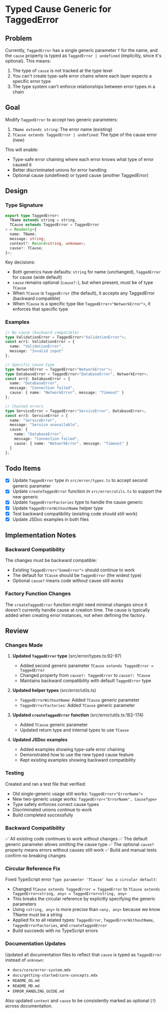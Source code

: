 # Typed Cause Generic for TaggedError

## Problem

Currently, `TaggedError` has a single generic parameter `T` for the name, and the `cause` property is typed as `TaggedError | undefined` (implicitly, since it's optional). This means:

1. The type of `cause` is not tracked at the type level
2. You can't create type-safe error chains where each layer expects a specific error type
3. The type system can't enforce relationships between error types in a chain

## Goal

Modify `TaggedError` to accept two generic parameters:
1. `TName extends string`: The error name (existing)
2. `TCause extends TaggedError | undefined`: The type of the cause error (new)

This will enable:
- Type-safe error chaining where each error knows what type of error caused it
- Better discriminated unions for error handling
- Optional cause (undefined) or typed cause (another TaggedError)

## Design

### Type Signature

```typescript
export type TaggedError<
  TName extends string = string,
  TCause extends TaggedError = TaggedError
> = Readonly<{
  name: TName;
  message: string;
  context?: Record<string, unknown>;
  cause?: TCause;
}>;
```

Key decisions:
- Both generics have defaults: `string` for name (unchanged), `TaggedError` for cause (wide default)
- `cause` remains optional (`cause?:`), but when present, must be of type `TCause`
- When `TCause` is `TaggedError` (the default), it accepts any TaggedError (backward compatible)
- When `TCause` is a specific type like `TaggedError<"NetworkError">`, it enforces that specific type

### Examples

```typescript
// No cause (backward compatible)
type ValidationError = TaggedError<"ValidationError">;
const err1: ValidationError = {
  name: "ValidationError",
  message: "Invalid input"
};

// Specific cause type
type NetworkError = TaggedError<"NetworkError">;
type DatabaseError = TaggedError<"DatabaseError", NetworkError>;
const err2: DatabaseError = {
  name: "DatabaseError",
  message: "Connection failed",
  cause: { name: "NetworkError", message: "Timeout" }
};

// Chained errors
type ServiceError = TaggedError<"ServiceError", DatabaseError>;
const err3: ServiceError = {
  name: "ServiceError",
  message: "Service unavailable",
  cause: {
    name: "DatabaseError",
    message: "Connection failed",
    cause: { name: "NetworkError", message: "Timeout" }
  }
};
```

## Todo Items

- [x] Update `TaggedError` type in `src/error/types.ts` to accept second generic parameter
- [x] Update `createTaggedError` function in `src/error/utils.ts` to support the new generic
- [x] Update `TaggedErrorFactories` type to handle the cause generic
- [x] Update `TaggedErrorWithoutName` helper type
- [x] Test backward compatibility (existing code should still work)
- [x] Update JSDoc examples in both files

## Implementation Notes

### Backward Compatibility

The changes must be backward compatible:
- Existing `TaggedError<"SomeError">` should continue to work
- The default for `TCause` should be `TaggedError` (the widest type)
- Optional `cause?` means code without cause still works

### Factory Function Changes

The `createTaggedError` function might need minimal changes since it doesn't currently handle cause at creation time. The cause is typically added when creating error instances, not when defining the factory.

## Review

### Changes Made

1. **Updated `TaggedError` type** (src/error/types.ts:92-97)
   - Added second generic parameter `TCause extends TaggedError = TaggedError`
   - Changed property from `cause?: TaggedError` to `cause?: TCause`
   - Maintains backward compatibility with default `TaggedError` type

2. **Updated helper types** (src/error/utils.ts)
   - `TaggedErrorWithoutName`: Added `TCause` generic parameter
   - `TaggedErrorFactories`: Added `TCause` generic parameter

3. **Updated `createTaggedError` function** (src/error/utils.ts:162-174)
   - Added `TCause` generic parameter
   - Updated return type and internal types to use `TCause`

4. **Updated JSDoc examples**
   - Added examples showing type-safe error chaining
   - Demonstrated how to use the new typed cause feature
   - Kept existing examples showing backward compatibility

### Testing

Created and ran a test file that verified:
- Old single-generic usage still works: `TaggedError<"ErrorName">`
- New two-generic usage works: `TaggedError<"ErrorName", CauseType>`
- Type safety enforces correct cause types
- Discriminated unions continue to work
- Build completed successfully

### Backward Compatibility

✅ All existing code continues to work without changes
✅ The default generic parameter allows omitting the cause type
✅ The optional `cause?` property means errors without causes still work
✅ Build and manual tests confirm no breaking changes

### Circular Reference Fix

Fixed TypeScript error `Type parameter 'TCause' has a circular default`:
- Changed `TCause extends TaggedError = TaggedError` to `TCause extends TaggedError<string, any> = TaggedError<string, any>`
- This breaks the circular reference by explicitly specifying the generic parameters
- Using `<string, any>` is more precise than `<any, any>` because we know TName must be a string
- Applied fix to all related types: `TaggedError`, `TaggedErrorWithoutName`, `TaggedErrorFactories`, and `createTaggedError`
- Build succeeds with no TypeScript errors

### Documentation Updates

Updated all documentation files to reflect that `cause` is typed as `TaggedError` instead of `unknown`:
- `docs/core/error-system.mdx`
- `docs/getting-started/core-concepts.mdx`
- `README_OG.md`
- `README_MD.md`
- `ERROR_HANDLING_GUIDE.md`

Also updated `context` and `cause` to be consistently marked as optional (`?`) across documentation.
